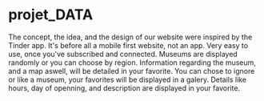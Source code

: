 # projet_DATA
The concept, the idea, and the design of our website were inspired by the Tinder app. It's before all a mobile first website, not an app. 
Very easy to use, once you've subscribed and connected. Museums are displayed randomly or you can choose by region. Information regarding 
the museum, and a map aswell, will be detailed in your favorite. You can chose to ignore or like a museum, your favorites will be 
displayed in a galery. Details like hours, day of openning, and description are displayed in your favorite.
